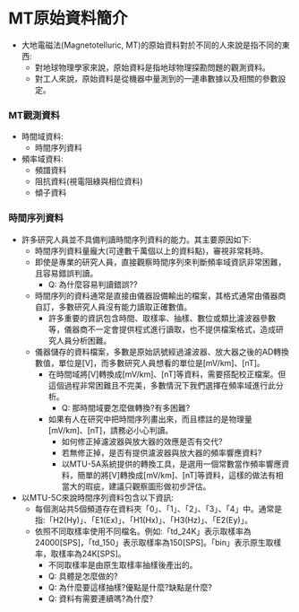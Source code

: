 # MT原始資料簡介
+ 大地電磁法(Magnetotelluric, MT)的原始資料對於不同的人來說是指不同的東西:
  + 對地球物理學家來說，原始資料是指地球物理探勘問題的觀測資料。
  + 對工人來說，原始資料是從機器中量測到的一連串數據以及相關的參數設定。

### MT觀測資料
+ 時間域資料:
  + 時間序列資料
+ 頻率域資料:
  + 頻譜資料
  + 阻抗資料(視電阻綠與相位資料)
  + 傾子資料
  
### 時間序列資料
+ 許多研究人員並不具備判讀時間序列資料的能力。其主要原因如下:
  + 時間序列資料量龐大(可達數千萬個以上的資料點)，審視非常耗時。
  + 即使是專業的研究人員，直接觀察時間序列來判斷頻率域資訊非常困難，且容易錯誤判讀。
    + Q: 為什麼容易判讀錯誤??
  + 時間序列的資料通常是直接由儀器設備輸出的檔案，其格式通常由儀器商自訂，多數研究人員沒有能力讀取正確數值。
    + 許多重要的資訊包含時間、取樣率、抽樣、數位或類比濾波器參數等，儀器商不一定會提供程式進行讀取，也不提供檔案格式，造成研究人員分析困難。
  + 儀器儲存的資料檔案，多數是原始訊號經過濾波器、放大器之後的AD轉換數值，單位是[V]，而多數研究人員想看的單位是[mV/km]、[nT]。
    + 在時間域將[V]轉換成[mV/km]、[nT]等資料，需要搭配校正檔案。但這個過程非常困難且不完美，多數情況下我們選擇在頻率域進行此分析。
      + Q: 那時間域要怎麼做轉換?有多困難? 
    + 如果有人在研究中把時間序列畫出來，而且標註的是物理量[mV/km]、[nT]，請務必小心判讀。
      + 如何修正掉濾波器與放大器的效應是否有交代?
      + 若無修正掉，是否有提供濾波器與放大器的頻率響應資料?
      + 以MTU-5A系統提供的轉換工具，是選用一個常數當作頻率響應資料，簡單的將[V]轉換成[mV/km]、[nT]等資料，這樣的做法有相當大的瑕疵，建議只觀察圖形做初步評估。
+ 以MTU-5C來說時間序列資料包含以下資訊:
  + 每個測站共5個頻道存在資料夾「0」、「1」、「2」、「3」、「4」中。通常是指:「H2(Hy)」、「E1(Ex)」、「H1(Hx)」、「H3(Hz)」、「E2(Ey)」。
  + 依照不同取樣率使用不同檔名。例如:「td_24K」表示取樣率為24000[SPS]，「td_150」表示取樣率為150[SPS]。「bin」表示原生取樣率，取樣率為24K[SPS]。
    + 不同取樣率是由原生取樣率抽樣後產出的。
    + Q: 具體是怎麼做的?
    + Q: 為什麼要這樣抽樣?優點是什麼?缺點是什麼?
    + Q: 資料有需要連續嗎?為什麼? 
